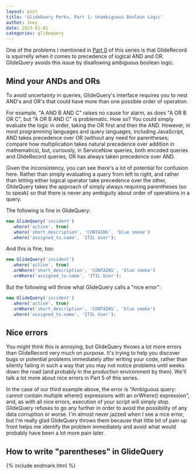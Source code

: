 ```yaml
---
layout: post
title: 'GlideQuery Perks, Part 1: Unambiguous Boolean Logic'
author: Joey
date: 2023-01-01
categories: glidequery
---
```


One of the problems I mentioned in [Part 0](/2023/01/30/glidequery-perks-part-0.html) of this series is that GlideRecord is squirrelly when it comes to precedence of logical <abbr>AND</abbr> and <abbr>OR</abbr>. GlideQuery avoids this issue by disallowing ambiguous boolean logic.

## Mind your <abbr>AND</abbr>s and <abbr>OR</abbr>s

To avoid uncertainty in queries, GlideQuery's interface requires you to nest <abbr>AND</abbr>'s and <abbr>OR</abbr>'s that could have more than one possible order of operation.

For example, "A <abbr>AND</abbr> B <abbr>AND</abbr> C" raises no cause for alarm, as does "A <abbr>OR</abbr> B <abbr>OR</abbr> C", but "A <abbr>OR</abbr> B <abbr>AND</abbr> C" is problematic. How so? You could simply evaluate the logic in order, taking the <abbr>OR</abbr> first and then the <abbr>AND</abbr>. However, in most programming languages and query languages, including JavaScript, <abbr>AND</abbr> takes precedence over <abbr>OR</abbr> (without any need for parentheses; compare how multiplication takes natural precedence over addition in mathematics), but, curiously, in ServiceNow queries, both encoded queries and GlideRecord queries, <abbr>OR</abbr> has always taken precedence over <abbr>AND</abbr>.

Given the inconsistency, you can see there's a lot of potential for confusion here. Rather than simply evaluating a query from left to right, and rather than letting either logical operator take precedence over the other, GlideQuery takes the approach of simply always requiring parentheses (so to speak) so that there is never any ambiguity about order of operations in a query.

The following is fine in GlideQuery:

~~~ javascript
new GlideQuery('incident')
  .where('active', true)
  .where('short_description', 'CONTAINS', 'blue smoke')
  .where('assigned_to.name', 'ITIL User');
~~~

And this is fine, too:

~~~ javascript
new GlideQuery('incident')
  .where('active', true)
  .orWhere('short_description', 'CONTAINS', 'blue smoke')
  .orWhere('assigned_to.name', 'ITIL User');
~~~

But the following will throw what GlideQuery calls a "nice error":

~~~ javascript
new GlideQuery('incident')
  .where('active', true)
  .orWhere('short_description', 'CONTAINS', 'blue smoke')
  .where('assigned_to.name', 'ITIL User');
~~~

## Nice errors

You might think this is annoying, but GlideQuery throws a lot more errors than GlideRecord very much on purpose. It's trying to help you discover bugs or potential problems immediately after writing your code, rather than silently failing in such a way that you may not notice problems until weeks down the road (and probably in the production environment by then). We'll talk a lot more about nice errors in Part 5 of this series.

In the case of our third example above, the error is "Ambiguous query: cannot contain multiple where() expressions with an orWhere() expression", and, as with all nice errors, execution of your script will simply stop. GlideQuery refuses to go any further in order to avoid the possibility of any data corruption or worse. I'm almost never jazzed when I see a nice error, but I'm really glad GlideQuery throws them because that little bit of pain up front helps me identify the problem immediately and avoid what would probably have been a lot more pain later.

## How to write "parentheses" in GlideQuery



{% include endmark.html %}

